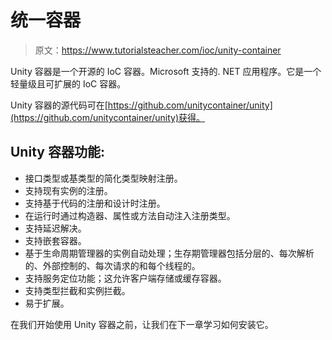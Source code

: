 # 统一容器

> 原文：<https://www.tutorialsteacher.com/ioc/unity-container>

Unity 容器是一个开源的 IoC 容器。Microsoft 支持的. NET 应用程序。它是一个轻量级且可扩展的 IoC 容器。

Unity 容器的源代码可在[https://github.com/unitycontainer/unity](https://github.com/unitycontainer/unity)获得。

## Unity 容器功能:

*   接口类型或基类型的简化类型映射注册。
*   支持现有实例的注册。
*   支持基于代码的注册和设计时注册。
*   在运行时通过构造器、属性或方法自动注入注册类型。
*   支持延迟解决。
*   支持嵌套容器。
*   基于生命周期管理器的实例自动处理；生存期管理器包括分层的、每次解析的、外部控制的、每次请求的和每个线程的。
*   支持服务定位功能；这允许客户端存储或缓存容器。
*   支持类型拦截和实例拦截。
*   易于扩展。

在我们开始使用 Unity 容器之前，让我们在下一章学习如何安装它。